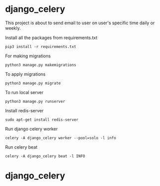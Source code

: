 # django_celery
This project is about to send email to user on user's specific time daily or weekly.

Install all the packages from requirements.txt
```
pip3 install -r requirements.txt
```

For making migrations 
```
python3 manage.py makemigrations
```
To apply migrations
```
python3 manage.py migrate
```
To run local server
```
python3 manage.py runserver
```
Install redis-server
```
sudo apt-get install redis-server
```
Run django celery worker
```
celery -A django_celery worker --pool=solo -l info
```
Run celery beat
```
celery -A django_celery beat -l INFO
```
# django_celery
